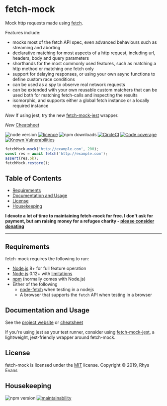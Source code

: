 # fetch-mock

Mock http requests made using [fetch](https://developer.mozilla.org/en-US/docs/Web/API/WindowOrWorkerGlobalScope/fetch).

Features include:

- mocks most of the fetch API spec, even advanced behaviours such as streaming and aborting
- declarative matching for most aspects of a http request, including url, headers, body and query parameters
- shorthands for the most commonly used features, such as matching a http method or matching one fetch only
- support for delaying responses, or using your own async functions to define custom race conditions
- can be used as a spy to observe real network requests
- can be extended with your own reusable custom matchers that can be used both for matching fetch-calls and inspecting the results
- isomorphic, and supports either a global fetch instance or a locally required instance

_New_ If using jest, try the new [fetch-mock-jest](https://www.npmjs.com/package/fetch-mock-jest) wrapper.

_New_ [Cheatsheet](https://github.com/wheresrhys/fetch-mock/blob/main/docs/docs/fetch-mock/Usage/cheatsheet.md)

![node version](https://img.shields.io/node/v/fetch-mock.svg?style=flat-square)
[![licence](https://img.shields.io/npm/l/fetch-mock.svg?style=flat-square)](https://github.com/wheresrhys/fetch-mock/blob/master/LICENSE)
![npm downloads](https://img.shields.io/npm/dm/fetch-mock.svg?style=flat-square)
[![CircleCI](https://img.shields.io/circleci/project/github/wheresrhys/fetch-mock.svg?style=flat-square)](https://circleci.com/gh/wheresrhys/workflows/fetch-mock)
[![Code coverage](https://img.shields.io/coveralls/github/wheresrhys/fetch-mock.svg?style=flat-square)](https://coveralls.io/github/wheresrhys/fetch-mock)
[![Known Vulnerabilities](https://snyk.io/test/github/wheresrhys/fetch-mock/badge.svg?targetFile=package.json&style=flat-square)](https://snyk.io/test/github/wheresrhys/fetch-mock?targetFile=package.json)

```js
fetchMock.mock('http://example.com', 200);
const res = await fetch('http://example.com');
assert(res.ok);
fetchMock.restore();
```

## Table of Contents

- [Requirements](#requirements)
- [Documentation and Usage](http://www.wheresrhys.co.uk/fetch-mock/)
- [License](#license)
- [Housekeeping](#housekeeping)

**I devote a lot of time to maintaining fetch-mock for free. I don't ask for payment, but am raising money for a refugee charity - <a href="https://www.justgiving.com/refugee-support-europe">please consider donating</a>**

---

## Requirements

fetch-mock requires the following to run:

- [Node.js](https://nodejs.org/) 8+ for full feature operation
- [Node.js](https://nodejs.org/) 0.12+ with [limitations](http://www.wheresrhys.co.uk/fetch-mock/#usageinstallation)
- [npm](https://www.npmjs.com/package/npm) (normally comes with Node.js)
- Either of the following
  - [node-fetch](https://www.npmjs.com/package/node-fetch) when testing in a nodejs
  - A browser that supports the `fetch` API when testing in a browser

## Documentation and Usage

See the [project website](http://www.wheresrhys.co.uk/fetch-mock/) or [cheatsheet](https://github.com/wheresrhys/fetch-mock/blob/main/docs/docs/fetch-mock/Usage/cheatsheet.md)

If you're using jest as your test runner, consider using [fetch-mock-jest](https://www.npmjs.com/package/fetch-mock-jest), a lightweight, jest-friendly wrapper around fetch-mock.

## License

fetch-mock is licensed under the [MIT](https://github.com/wheresrhys/fetch-mock/blob/master/LICENSE) license.
Copyright © 2019, Rhys Evans

## Housekeeping

![npm version](https://img.shields.io/npm/v/fetch-mock.svg?style=flat-square)
[![maintainability](https://api.codeclimate.com/v1/badges/7f8abbf54ec9f3d07df3/maintainability?style=flat-square)](https://codeclimate.com/github/wheresrhys/fetch-mock/maintainability)
